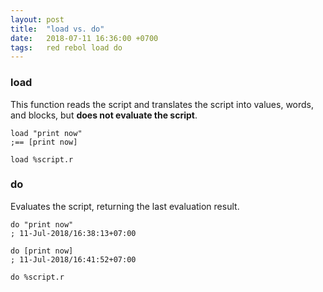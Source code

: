 ```yaml
---
layout: post
title:  "load vs. do"
date:   2018-07-11 16:36:00 +0700
tags:   red rebol load do
---
```


### load
This function reads the script and translates the script into values, words, and blocks, but **does not evaluate the script**.
```red
load "print now"
;== [print now]

load %script.r
```

### do
Evaluates the script, returning the last evaluation result. 
```red
do "print now"
; 11-Jul-2018/16:38:13+07:00

do [print now]
; 11-Jul-2018/16:41:52+07:00

do %script.r
```
